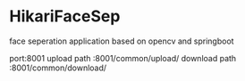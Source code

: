 # HikariFaceSep
face seperation application based on opencv and springboot



port:8001
upload path  :8001/common/upload/
download path   :8001/common/download/
